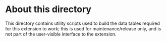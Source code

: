 About this directory
====================

This directory contains utility scripts used to build the data tables required for this extension to work; this is used for maintenance/release only, and is not part of the user-visible interface to the extension.

